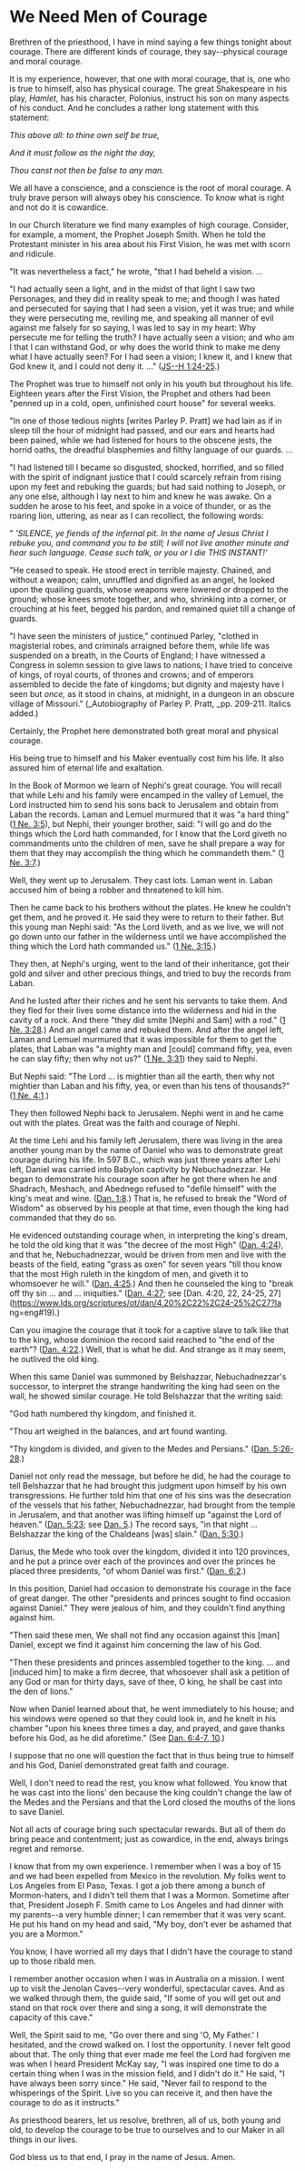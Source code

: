 # We Need Men of Courage

Brethren of the priesthood, I have in mind saying a few things tonight about
courage. There are different kinds of courage, they say--physical courage and
moral courage.

It is my experience, however, that one with moral courage, that is, one who is
true to himself, also has physical courage. The great Shakespeare in his play,
_Hamlet,_ has his character, Polonius, instruct his son on many aspects of his
conduct. And he concludes a rather long statement with this statement:

_This above all: to thine own self be true,_

_And it must follow as the night the day,_

_Thou canst not then be false to any man._

We all have a conscience, and a conscience is the root of moral courage. A
truly brave person will always obey his conscience. To know what is right and
not do it is cowardice.

In our Church literature we find many examples of high courage. Consider, for
example, a moment, the Prophet Joseph Smith. When he told the Protestant
minister in his area about his First Vision, he was met with scorn and
ridicule.

"It was nevertheless a fact," he wrote, "that I had beheld a vision. ...

"I had actually seen a light, and in the midst of that light I saw two
Personages, and they did in reality speak to me; and though I was hated and
persecuted for saying that I had seen a vision, yet it was true; and while
they were persecuting me, reviling me, and speaking all manner of evil against
me falsely for so saying, I was led to say in my heart: Why persecute me for
telling the truth? I have actually seen a vision; and who am I that I can
withstand God, or why does the world think to make me deny what I have
actually seen? For I had seen a vision; I knew it, and I knew that God knew
it, and I could not deny it. ..." ([JS--H
1:24-25](https://www.lds.org/scriptures/pgp/js-h/1.24-25?lang=eng#23).)

The Prophet was true to himself not only in his youth but throughout his life.
Eighteen years after the First Vision, the Prophet and others had been "penned
up in a cold, open, unfinished court house" for several weeks.

"In one of those tedious nights [writes Parley P. Pratt] we had lain as if in
sleep till the hour of midnight had passed, and our ears and hearts had been
pained, while we had listened for hours to the obscene jests, the horrid
oaths, the dreadful blasphemies and filthy language of our guards. ...

"I had listened till I became so disgusted, shocked, horrified, and so filled
with the spirit of indignant justice that I could scarcely refrain from rising
upon my feet and rebuking the guards; but had said nothing to Joseph, or any
one else, although I lay next to him and knew he was awake. On a sudden he
arose to his feet, and spoke in a voice of thunder, or as the roaring lion,
uttering, as near as I can recollect, the following words:

" _'SILENCE, ye fiends of the infernal pit. In the name of Jesus Christ I
rebuke you, and command you to be still; I will not live another minute and
hear such language. Cease such talk, or you or I die THIS INSTANT!'_

"He ceased to speak. He stood erect in terrible majesty. Chained, and without
a weapon; calm, unruffled and dignified as an angel, he looked upon the
quailing guards, whose weapons were lowered or dropped to the ground; whose
knees smote together, and who, shrinking into a corner, or crouching at his
feet, begged his pardon, and remained quiet till a change of guards.

"I have seen the ministers of justice," continued Parley, "clothed in
magisterial robes, and criminals arraigned before them, while life was
suspended on a breath, in the Courts of England; I have witnessed a Congress
in solemn session to give laws to nations; I have tried to conceive of kings,
of royal courts, of thrones and crowns; and of emperors assembled to decide
the fate of kingdoms; but dignity and majesty have I seen but _once,_ as it
stood in chains, at midnight, in a dungeon in an obscure village of Missouri."
(_Autobiography of Parley P. Pratt, _pp. 209-211\. Italics added.)

Certainly, the Prophet here demonstrated both great moral and physical
courage.

His being true to himself and his Maker eventually cost him his life. It also
assured him of eternal life and exaltation.

In the Book of Mormon we learn of Nephi's great courage. You will recall that
while Lehi and his family were encamped in the valley of Lemuel, the Lord
instructed him to send his sons back to Jerusalem and obtain from Laban the
records. Laman and Lemuel murmured that it was "a hard thing" ([1 Ne.
3:5](https://www.lds.org/scriptures/bofm/1-ne/3.5?lang=eng#4)), but Nephi,
their younger brother, said: "I will go and do the things which the Lord hath
commanded, for I know that the Lord giveth no commandments unto the children
of men, save he shall prepare a way for them that they may accomplish the
thing which he commandeth them." ([1 Ne.
3:7](https://www.lds.org/scriptures/bofm/1-ne/3.7?lang=eng#6).)

Well, they went up to Jerusalem. They cast lots. Laman went in. Laban accused
him of being a robber and threatened to kill him.

Then he came back to his brothers without the plates. He knew he couldn't get
them, and he proved it. He said they were to return to their father. But this
young man Nephi said: "As the Lord liveth, and as we live, we will not go down
unto our father in the wilderness until we have accomplished the thing which
the Lord hath commanded us." ([1 Ne.
3:15](https://www.lds.org/scriptures/bofm/1-ne/3.15?lang=eng#14).)

They then, at Nephi's urging, went to the land of their inheritance, got their
gold and silver and other precious things, and tried to buy the records from
Laban.

And he lusted after their riches and he sent his servants to take them. And
they fled for their lives some distance into the wilderness and hid in the
cavity of a rock. And there "they did smite [Nephi and Sam] with a rod." ([1
Ne. 3:28](https://www.lds.org/scriptures/bofm/1-ne/3.28?lang=eng#27).) And an
angel came and rebuked them. And after the angel left, Laman and Lemuel
murmured that it was impossible for them to get the plates, that Laban was "a
mighty man and [could] command fifty, yea, even he can slay fifty; then why
not us?" ([1 Ne.
3:31](https://www.lds.org/scriptures/bofm/1-ne/3.31?lang=eng#30)) they said to
Nephi.

But Nephi said: "The Lord ... is mightier than all the earth, then why not
mightier than Laban and his fifty, yea, or even than his tens of thousands?"
([1 Ne. 4:1](https://www.lds.org/scriptures/bofm/1-ne/4.1?lang=eng#0).)

They then followed Nephi back to Jerusalem. Nephi went in and he came out with
the plates. Great was the faith and courage of Nephi.

At the time Lehi and his family left Jerusalem, there was living in the area
another young man by the name of Daniel who was to demonstrate great courage
during his life. In 597 B.C., which was just three years after Lehi left,
Daniel was carried into Babylon captivity by Nebuchadnezzar. He began to
demonstrate his courage soon after he got there when he and Shadrach, Meshach,
and Abednego refused to "defile himself" with the king's meat and wine. ([Dan.
1:8](https://www.lds.org/scriptures/ot/dan/1.8?lang=eng#7).) That is, he
refused to break the "Word of Wisdom" as observed by his people at that time,
even though the king had commanded that they do so.

He evidenced outstanding courage when, in interpreting the king's dream, he
told the old king that it was "the decree of the most High" ([Dan.
4:24](https://www.lds.org/scriptures/ot/dan/4.24?lang=eng#23)), and that he,
Nebuchadnezzar, would be driven from men and live with the beasts of the
field, eating "grass as oxen" for seven years "till thou know that the most
High ruleth in the kingdom of men, and giveth it to whomsoever he will."
([Dan. 4:25](https://www.lds.org/scriptures/ot/dan/4.25?lang=eng#24).) And
then he counseled the king to "break off thy sin ... and ... iniquities." ([Dan.
4:27](https://www.lds.org/scriptures/ot/dan/4.27?lang=eng#26); see [Dan. 4:20,
22, 24-25, 27](https://www.lds.org/scriptures/ot/dan/4.20%2C22%2C24-25%2C27?la
ng=eng#19).)

Can you imagine the courage that it took for a captive slave to talk like that
to the king, whose dominion the record said reached to "the end of the earth"?
([Dan. 4:22](https://www.lds.org/scriptures/ot/dan/4.22?lang=eng#21).) Well,
that is what he did. And strange as it may seem, he outlived the old king.

When this same Daniel was summoned by Belshazzar, Nebuchadnezzar's successor,
to interpret the strange handwriting the king had seen on the wall, he showed
similar courage. He told Belshazzar that the writing said:

"God hath numbered thy kingdom, and finished it.

"Thou art weighed in the balances, and art found wanting.

"Thy kingdom is divided, and given to the Medes and Persians." ([Dan.
5:26-28](https://www.lds.org/scriptures/ot/dan/5.26-28?lang=eng#25).)

Daniel not only read the message, but before he did, he had the courage to
tell Belshazzar that he had brought this judgment upon himself by his own
transgressions. He further told him that one of his sins was the desecration
of the vessels that his father, Nebuchadnezzar, had brought from the temple in
Jerusalem, and that another was lifting himself up "against the Lord of
heaven." ([Dan. 5:23](https://www.lds.org/scriptures/ot/dan/5.23?lang=eng#22);
see [Dan. 5](https://www.lds.org/scriptures/ot/dan/5.title?lang=eng).) The
record says, "in that night ... Belshazzar the king of the Chaldeans [was]
slain." ([Dan. 5:30](https://www.lds.org/scriptures/ot/dan/5.30?lang=eng#29).)

Darius, the Mede who took over the kingdom, divided it into 120 provinces, and
he put a prince over each of the provinces and over the princes he placed
three presidents, "of whom Daniel was first." ([Dan.
6:2](https://www.lds.org/scriptures/ot/dan/6.2?lang=eng#1).)

In this position, Daniel had occasion to demonstrate his courage in the face
of great danger. The other "presidents and princes sought to find occasion
against Daniel." They were jealous of him, and they couldn't find anything
against him.

"Then said these men, We shall not find any occasion against this [man]
Daniel, except we find it against him concerning the law of his God.

"Then these presidents and princes assembled together to the king. ... and
[induced him] to make a firm decree, that whosoever shall ask a petition of
any God or man for thirty days, save of thee, O king, he shall be cast into
the den of lions."

Now when Daniel learned about that, he went immediately to his house; and his
windows were opened so that they could look in, and he knelt in his chamber
"upon his knees three times a day, and prayed, and gave thanks before his God,
as he did aforetime." (See [Dan. 6:4-7,
10](https://www.lds.org/scriptures/ot/dan/6.4-7%2C10?lang=eng#3).)

I suppose that no one will question the fact that in thus being true to
himself and his God, Daniel demonstrated great faith and courage.

Well, I don't need to read the rest, you know what followed. You know that he
was cast into the lions' den because the king couldn't change the law of the
Medes and the Persians and that the Lord closed the mouths of the lions to
save Daniel.

Not all acts of courage bring such spectacular rewards. But all of them do
bring peace and contentment; just as cowardice, in the end, always brings
regret and remorse.

I know that from my own experience. I remember when I was a boy of 15 and we
had been expelled from Mexico in the revolution. My folks went to Los Angeles
from El Paso, Texas. I got a job there among a bunch of Mormon-haters, and I
didn't tell them that I was a Mormon. Sometime after that, President Joseph F.
Smith came to Los Angeles and had dinner with my parents--a very humble
dinner; I can remember that it was very scant. He put his hand on my head and
said, "My boy, don't ever be ashamed that you are a Mormon."

You know, I have worried all my days that I didn't have the courage to stand
up to those ribald men.

I remember another occasion when I was in Australia on a mission. I went up to
visit the Jenolan Caves--very wonderful, spectacular caves. And as we walked
through them, the guide said, "If some of you will get out and stand on that
rock over there and sing a song, it will demonstrate the capacity of this
cave."

Well, the Spirit said to me, "Go over there and sing 'O, My Father.' I
hesitated, and the crowd walked on. I lost the opportunity. I never felt good
about that. The only thing that ever made me feel the Lord had forgiven me was
when I heard President McKay say, "I was inspired one time to do a certain
thing when I was in the mission field, and I didn't do it." He said, "I have
always been sorry since." He said, "Never fail to respond to the whisperings
of the Spirit. Live so you can receive it, and then have the courage to do as
it instructs."

As priesthood bearers, let us resolve, brethren, all of us, both young and
old, to develop the courage to be true to ourselves and to our Maker in all
things in our lives.

God bless us to that end, I pray in the name of Jesus. Amen.

